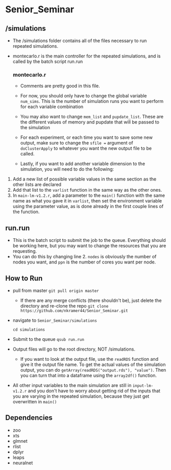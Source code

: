 # Senior_Seminar

## /simulations
- The /simulations folder contains all of the files necessary to run repeated simulations.  
- montecarlo.r is the main controller for the repeated simulations, and is called by the batch script run.run

  ### montecarlo.r 
  - Comments are pretty good in this file.  
  - For now, you should only have to change the global variable `num_sims`.  This is the number of simulation runs you want to       perform for each variable combination
  - You may also want to change `mem_list` and `pupdate_list`.  These are the different values of memory and pupdate that will be passed to the simulation
  - For each experiment, or each time you want to save some new output, make sure to change the `sfile =` argument of        `doClusterApply` to whatever you want the new output file to be called.  
      
  - Lastly, if you want to add another variable dimension to the simulation, you will need to do the following:
1. Add a new list of possible variable values in the same section as the other lists are declared
2. Add that list to the `varlist` function in the same way as the other ones.  
3. In `main-lm-v1.2.r`, add a parameter to the `main()` function with the same name as what you gave it in `varlist`, then set the environment variable using the parameter value, as is done already in the first couple lines of the function.

## run.run
- This is the batch script to submit the job to the queue.  Everything should be working here, but you may want to change the resources that you are requesting. 
-  You can do this by changing line 2.  `nodes` is obviously the number of nodes you want, and `ppn` is the number of cores you want per node.  

## How to Run
- pull from master
`git pull origin master`
  - If there are any merge conflicts (there shouldn't be), just delete the directory and re-clone the repo
  `git clone https://github.com/nkramer44/Senior_Seminar.git`
- navigate to `Senior_Seminar/simulations`

  `cd simulations`
- Submit to the queue
`qsub run.run`
- Output files will go to the root directory, NOT /simulations.  
    - If you want to look at the output file, use the `readRDS` function and give it the output file name.  To get the actual values of the simulation output, you can do `getArray(readRDS("output.rds"), "value")`.  Then you can turn that into a dataframe using the `array2df()` function. 
    
- All other input variables to the main simulation are still in `input-lm-v1.2.r` and you don't have to worry about getting rid of the inputs that you are varying in the repeated simulation, because they just get overwritten in `main()`

## Dependencies
- zoo
- xts
- glmnet
- rlist
- dplyr
- leaps
- neuralnet
